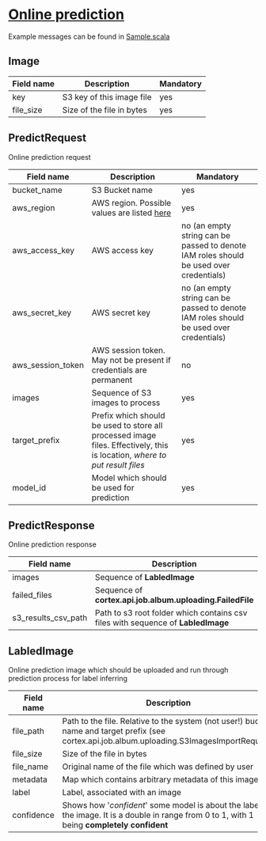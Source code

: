 [Online prediction](../src/main/proto/cortex/api/job/online.prediction.proto)
======

Example messages can be found in [Sample.scala](../src/main/scala/cortex/api/job/online/prediction/Sample.scala)

Image
------
| Field name | Description | Mandatory |
|---|---|---|
| key | S3 key of this image file | yes |
| file_size | Size of the file in bytes | yes |

PredictRequest
------
Online prediction request

| Field name | Description | Mandatory |
|---|---|---|
| bucket_name | S3 Bucket name | yes |
| aws_region | AWS region. Possible values are listed [here](http://docs.aws.amazon.com/AWSJavaSDK/latest/javadoc/com/amazonaws/regions/Regions.html) | yes| 
| aws_access_key | AWS access key | no (an empty string can be passed to denote IAM roles should be used over credentials) |
| aws_secret_key | AWS secret key | no (an empty string can be passed to denote IAM roles should be used over credentials) |
| aws_session_token | AWS session token. May not be present if credentials are permanent | no |
| images | Sequence of S3 images to process | yes |
| target_prefix | Prefix which should be used to store all processed image files. Effectively, this is location, _where to put result files_ | yes |
| model_id | Model which should be used for prediction | yes |

PredictResponse
------
Online prediction response

| Field name | Description | Mandatory |
|---|---|---|
| images | Sequence of **LabledImage** | yes |
| failed_files | Sequence of **cortex.api.job.album.uploading.FailedFile** | yes |
| s3_results_csv_path | Path to s3 root folder which contains csv files with sequence of **LabledImage** | yes |

LabledImage
------
Online prediction image which should be uploaded and run through prediction process for label inferring

| Field name | Description | Mandatory |
|---|---|---|
| file_path | Path to the file. Relative to the system (not user!) bucket name and target prefix (see cortex.api.job.album.uploading.S3ImagesImportRequest) | yes |
| file_size | Size of the file in bytes | yes |
| file_name | Original name of the file which was defined by user | yes |
| metadata | Map which contains arbitrary metadata of this image | no |
| label | Label, associated with an image | yes | 
| confidence | Shows how '_confident_' some model is about the label for the image. It is a double in range from 0 to 1, with 1 being **completely confident** | yes |
